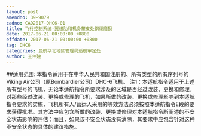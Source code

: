 ```yaml
---
layout: post
amendno: 39-9079
cadno: CAD2017-DHC6-01
title: 飞行控制系统-翼根肋和机身蒙皮处钢缆磨损
date: 2017-06-21 00:00:00 +0800
effdate: 2017-06-21 00:00:00 +0800
tag: DHC6
categories: 民航华北地区管理局适航审定处
author: 王伟建
---
```


##适用范围:
本指令适用于在中华人民共和国注册的、所有类型的所有序列号的Viking Air公司（原Bombardier公司）DHC-6飞机。
注1：本适航指令适用于上述所有型号的飞机，无论本适航指令所要求涉及的区域是否经过改装、更换和修理。对那些经过改装、更换或修理的飞机，如果所做的改装、更换或修理影响到本适航指令要求的实施，飞机所有人/营运人采用的等效方法必须按照本适航指令E段的要求获得批准。其方法中应包含所做的改装、更换或修理对本适航指令所阐述的不安全状态影响的评估；而且，如果该不安全状态没有消除，其要求中应包含针对这种不安全状态的具体的建议措施。

